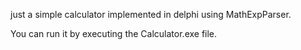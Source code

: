 just a simple calculator implemented in delphi using MathExpParser.

You can run it by executing the Calculator.exe file.
